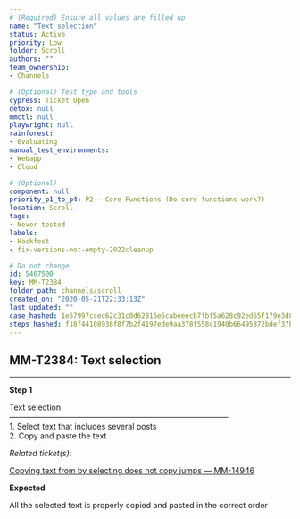 ```yaml
---
# (Required) Ensure all values are filled up
name: "Text selection"
status: Active
priority: Low
folder: Scroll
authors: ""
team_ownership: 
- Channels

# (Optional) Test type and tools
cypress: Ticket Open
detox: null
mmctl: null
playwright: null
rainforest: 
- Evaluating
manual_test_environments: 
- Webapp
- Cloud

# (Optional)
component: null
priority_p1_to_p4: P2 - Core Functions (Do core functions work?)
location: Scroll
tags: 
- Never tested
labels: 
- Hackfest
- fix-versions-not-empty-2022cleanup

# Do not change
id: 5467500
key: MM-T2384
folder_path: channels/scroll
created_on: "2020-05-21T22:33:13Z"
last_updated: ""
case_hashed: 1e57997ccec62c31c0d62816e6cabeeecb7fbf5a628c92ed65f179e3d879007e0929bcd2293cd673cf1d740d0b9a6289
steps_hashed: f18f44108938f8f7b2f4197ede9aa378f558c1940b66495872bdef37b7344ffc187e038a194b8f8b7d6fd6c3f41af26d
---
```


## MM-T2384: Text selection

---

**Step 1**

Text selection\
————————————————————————————\
1\. Select text that includes several posts\
2\. Copy and paste the text

_Related ticket(s):_

[Copying text from by selecting does not copy jumps — MM-14946](https://mattermost.atlassian.net/browse/MM-14946)

**Expected**

All the selected text is properly copied and pasted in the correct order
